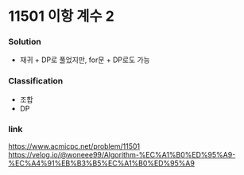 # 11501 이항 계수 2

### Solution

- 재귀 + DP로 풀었지만, for문 + DP로도 가능

### Classification

- 조합
- DP

### link

https://www.acmicpc.net/problem/11501
https://velog.io/@woneee99/Algorithm-%EC%A1%B0%ED%95%A9-%EC%A4%91%EB%B3%B5%EC%A1%B0%ED%95%A9
